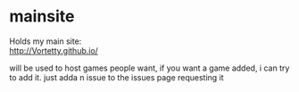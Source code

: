 # mainsite
Holds my main site:    
http://Vortetty.github.io/

will be used to host games people want, if you want a game added, i can try to add it. just adda n issue to the issues page requesting it
